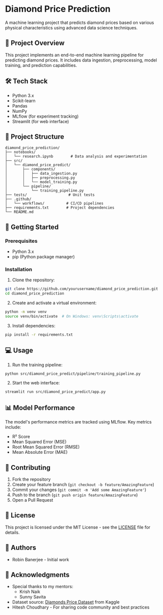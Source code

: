 # Diamond Price Prediction

A machine learning project that predicts diamond prices based on various physical characteristics using advanced data science techniques.

## 🎯 Project Overview

This project implements an end-to-end machine learning pipeline for predicting diamond prices. It includes data ingestion, preprocessing, model training, and prediction capabilities.

## 🛠️ Tech Stack

- Python 3.x
- Scikit-learn
- Pandas
- NumPy
- MLflow (for experiment tracking)
- Streamlit (for web interface)

## 📁 Project Structure

```
diamond_price_prediction/
├── notebooks/
│   └── research.ipynb        # Data analysis and experimentation
├── src/
│   └── diamond_price_predict/
│       ├── components/
│       │   ├── data_ingestion.py
│       │   ├── preprocessing.py
│       │   └── model_training.py
│       └── pipeline/
│           └── training_pipeline.py
├── tests/                   # Unit tests
├── .github/
│   └── workflows/          # CI/CD pipelines
├── requirements.txt        # Project dependencies
└── README.md
```

## 🚀 Getting Started

### Prerequisites

- Python 3.x
- pip (Python package manager)

### Installation

1. Clone the repository:
```bash
git clone https://github.com/yourusername/diamond_price_prediction.git
cd diamond_price_prediction
```

2. Create and activate a virtual environment:
```bash
python -m venv venv
source venv/bin/activate  # On Windows: venv\Scripts\activate
```

3. Install dependencies:
```bash
pip install -r requirements.txt
```

## 💻 Usage

1. Run the training pipeline:
```bash
python src/diamond_price_predict/pipeline/training_pipeline.py
```

2. Start the web interface:
```bash
streamlit run src/diamond_price_predict/app.py
```

## 📊 Model Performance

The model's performance metrics are tracked using MLflow. Key metrics include:
- R² Score
- Mean Squared Error (MSE)
- Root Mean Squared Error (RMSE)
- Mean Absolute Error (MAE)

## 🤝 Contributing

1. Fork the repository
2. Create your feature branch (`git checkout -b feature/AmazingFeature`)
3. Commit your changes (`git commit -m 'Add some AmazingFeature'`)
4. Push to the branch (`git push origin feature/AmazingFeature`)
5. Open a Pull Request

## 📝 License

This project is licensed under the MIT License - see the [LICENSE](LICENSE) file for details.

## 👥 Authors

- Robin Banerjee - Initial work

## 🙏 Acknowledgments

- Special thanks to my mentors:
  - Krish Naik
  - Sunny Savita
- Dataset source: [Diamonds Price Dataset](https://www.kaggle.com/datasets/amirhosseinmirzaie/diamonds-price-dataset) from Kaggle
- Hitesh Choudhary - For sharing code community and best practices

